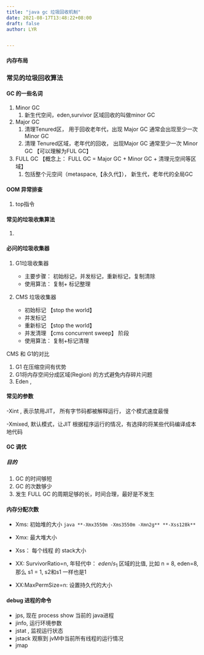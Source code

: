 ```yaml
---
title: "java gc 垃圾回收机制"
date: 2021-08-17T13:48:22+08:00
draft: false
author: LYR


---
```


####  内存布局



### 常见的垃圾回收算法

####  GC 的一些名词

1. Minor GC
   1. 新生代空间，eden,survivor 区域回收的叫做minor GC
2. Major GC
   1. 清理Tenured区， 用于回收老年代，出现 Major GC 通常会出现至少一次Minor GC
   2. 清理 Tenured区域，老年代的回收， 出现Major GC 通常至少一次 Minor GC 【可以理解为FUL GC】
3. FULL GC  【概念上： FULL GC = Major GC + Minor GC + 清理元空间等区域】
   1. 包括整个元空间（metaspace,【永久代】）， 新生代，老年代的全局GC

####  OOM 异常排查

1. top指令



####  常见的垃圾收集算法

1. 





####  必问的垃圾收集器

1. G1垃圾收集器
   - 主要步骤： 初始标记，并发标记，重新标记，复制清除
   - 使用算法： 复制+ 标记整理

2. CMS 垃圾收集器
   - 初始标记 【stop the world】
   - 并发标记
   - 重新标记 【stop the world】
   - 并发清理 【cms concurrent sweep】 阶段
   - 使用算法： 复制+标记清理

CMS 和 G1的对比

1. G1 在压缩空间有优势
2. G1将内存空间分成区域(Region) 的方式避免内存碎片问题
3. Eden ,





####  常见的参数

-Xint , 表示禁用JIT， 所有字节码都被解释运行， 这个模式速度最慢

-Xmixed, 默认模式，让JIT 根据程序运行的情况，有选择的将某些代码编译成本地代码



####  GC 调优

##### 目的

1. GC 的时间够短
2. GC 的次数够少
3. 发生 FULL GC 的周期足够的长，时间合理，最好是不发生



####  内存分配次数

- Xms: 初始堆的大小  `java **-Xmx3550m -Xms3550m -Xmn2g** **-Xss128k**`

- Xmx: 最大堆大小
- Xss： 每个线程 的 stack大小
- XX: SurvivorRatio=n, 年轻代中： $eden/s_1$ 区域的比值, 比如 n = 8, eden=8, 那么 s1 = 1, s2和s1 一样也是1
- XX:MaxPermSize=n: 设置持久代的大小





####  debug 进程的命令

- jps, 现在 process show 当前的 java进程
- jinfo,  运行环境参数
- jstat , 监视运行状态
- jstack 观察到 jvM中当前所有线程的运行情况
- jmap







